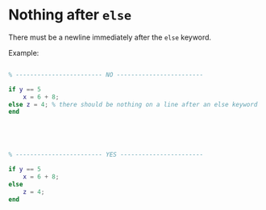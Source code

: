 
# Nothing after `else`

There must be a newline immediately after the `else` keyword.

Example:

```matlab

% ------------------------ NO ------------------------

if y == 5
    x = 6 + 8;
else z = 4; % there should be nothing on a line after an else keyword
end





% ------------------------ YES -----------------------

if y == 5
    x = 6 + 8;
else 
    z = 4;
end

```

